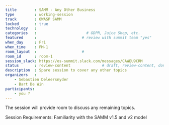 ```yaml
---
title        : SAMM - Any Other Business
type         : working-session
track        : OWASP SAMM
locked       : true
technology   :
categories   :                      # GDPR, Juice Shop, etc.
featured     :                    # review with summit team "yes"
when_day     : Fri
when_time    : PM-1
room_layout  :                    #
room_id      : room-1
session_slack: https://os-summit.slack.com/messages/CAWEU9CRM
status       : review-content              # draft, review-content, done
description  : Spare session to cover any other topics
organizers   :
    - Sebastien Deleersnyder
    - Bart De Win
participants:
    - you ?
---
```


The session will provide room to discuss any remaining topics.

Session Requirements: Familiarity with the SAMM v1.5 and v2 model
